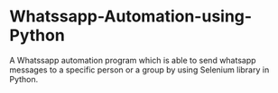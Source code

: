 # Whatssapp-Automation-using-Python
A Whatssapp automation program which is able to send whatsapp messages to a specific person or a group by using Selenium library in Python.
